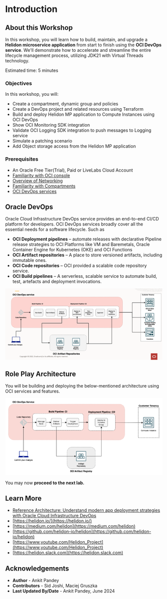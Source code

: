 # Introduction

## About this Workshop

In this workshop, you will learn how to build, maintain, and upgrade a **Helidon microservice application** from start to finish using the **OCI DevOps service**. We'll demonstrate how to accelerate and streamline the entire lifecycle management process, utilizing JDK21 with Virtual Threads technology.

Estimated time: 5 minutes

### Objectives

In this workshop, you will:

* Create a compartment, dynamic group and policies
* Create a DevOps project and related resources using Terraform
* Build and deploy Helidon MP application to Compute Instances using OCI DevOps
* Show OCI Monitoring SDK integration
* Validate OCI Logging SDK integration to push messages to Logging service
* Simulate a patching scenario
* Add Object storage access from the Helidon MP application

### Prerequisites

* An Oracle Free Tier(Trial), Paid or LiveLabs Cloud Account
* [Familiarity with OCI console](https://docs.us-phoenix-1.oraclecloud.com/Content/GSG/Concepts/console.htm)
* [Overview of Networking](https://docs.us-phoenix-1.oraclecloud.com/Content/Network/Concepts/overview.htm)
* [Familiarity with Compartments](https://docs.us-phoenix-1.oraclecloud.com/Content/GSG/Concepts/concepts.htm)
* [OCI DevOps services](https://docs.oracle.com/en-us/iaas/Content/devops/using/home.htm)

## Oracle DevOps

Oracle Cloud Infrastructure DevOps service provides an end-to-end CI/CD platform for developers. OCI DevOps services broadly cover all the essential needs for a software lifecycle. Such as

* **OCI Deployment pipelines** – automate releases with declarative Pipeline release strategies to OCI Platforms like VM and Baremetals, Oracle Container Engine for Kubernetes (OKE) and OCI Functions
* **OCI Artifact repositories** – A place to store versioned artifacts, including immutable ones.
* **OCI Code repositories** – OCI provided a scalable code repository service.
* **OCI Build pipelines** – A serverless, scalable service to automate build, test, artefacts and deployment invocations.

![Devops architecture](images/oci-devops.png)

## Role Play Architecture

You will be building and deploying the below-mentioned architecture using OCI services and features.

![Devops Diagram](images/devops-diagram.png)

You may now **proceed to the next lab.**


## Learn More

* [Reference Architecture: Understand modern app deployment strategies with Oracle Cloud Infrastructure DevOps](https://docs.oracle.com/en/solutions/mod-app-deploy-strategies-oci/index.html)
* [https://helidon.io/](https://helidon.io/)
* [https://medium.com/helidon](https://medium.com/helidon)
* [https://github.com/helidon-io/helidon](https://github.com/helidon-io/helidon)
* [https://www.youtube.com/Helidon_Project](https://www.youtube.com/Helidon_Project)
* [https://helidon.slack.com](https://helidon.slack.com)

## Acknowledgements

* **Author** -  Ankit Pandey
* **Contributors** - Sid Joshi, Maciej Gruszka
* **Last Updated By/Date** - Ankit Pandey, June 2024
